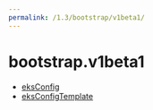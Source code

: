 ```yaml
---
permalink: /1.3/bootstrap/v1beta1/
---
```


# bootstrap.v1beta1



* [eksConfig](eksConfig.md)
* [eksConfigTemplate](eksConfigTemplate.md)